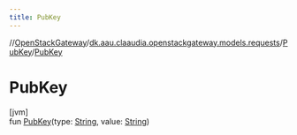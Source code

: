 ```yaml
---
title: PubKey
---
```

//[OpenStackGateway](../../../index.html)/[dk.aau.claaudia.openstackgateway.models.requests](../index.html)/[PubKey](index.html)/[PubKey](-pub-key.html)



# PubKey



[jvm]\
fun [PubKey](-pub-key.html)(type: [String](https://kotlinlang.org/api/latest/jvm/stdlib/kotlin/-string/index.html), value: [String](https://kotlinlang.org/api/latest/jvm/stdlib/kotlin/-string/index.html))




